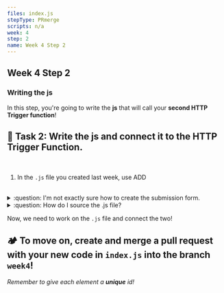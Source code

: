 ```yaml
---
files: index.js
stepType: PRmerge
scripts: n/a
week: 4
step: 2
name: Week 4 Step 2
---
```


## Week 4 Step 2

### Writing the js

In this step, you're going to write the **js** that will call your **second HTTP Trigger function**!

## **:pencil: Task 2: Write the js and connect it to the HTTP Trigger Function.** <br>

</br>

1. In the `.js` file you created last week, use ADD

</br>

<details>
<summary>:question: I'm not exactly sure how to create the submission form.</summary>
  </br>

The form should look something like this:

```html

<form id="FILL_THIS_IN">

  <input type="text" name="phone" id="FILL_THIS_IN" accept="10" placeholder="FILL_THIS_IN">
  <input type="submit" value="FILL_THIS_IN" id="UNIQUE_ID_HERE"></input>

</form>

```

The first `<input>` tag creates a text input box (see `type="text"`?) where the user can enter their phone number.

The second `<input>` tag creates a submission button that, when clicked, makes the `.js` code (which we will create in a later step) run. This code will call the 2nd HTTP Trigger function you coded last week!

  <br>
</details>

<details>
<summary>:question: How do I source the .js file?</summary>
  </br>

The sourcing should look like this:

```html

<script src="https://ajax.googleapis.com/ajax/libs/jquery/1.11.3/jquery.min.js"></script>
<script>window.jQuery || document.write('<script src="../../assets/js/vendor/jquery.min.js"><\/script>')</script>
<script src="ENTER_JS_FILE_NAME" type="text/javascript"></script>

```

Now, once we complete the `.js` file, you will be able to connect your `html` and `js` code!

  <br>
</details>

Now, we need to work on the `.js` file and connect the two!

## **:camping: To move on, create and merge a pull request with your new code in `index.js` into the branch `week4`!**

_Remember to give each element a **unique** id!_

